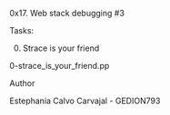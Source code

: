 0x17. Web stack debugging #3

Tasks:

0. Strace is your friend

0-strace_is_your_friend.pp

Author

Estephania Calvo Carvajal - GEDION793